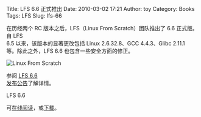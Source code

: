 Title: LFS 6.6 正式推出
Date: 2010-03-02 17:21
Author: toy
Category: Books
Tags: LFS
Slug: lfs-66

在历经两个 RC 版本之后，LFS（Linux From Scratch）团队推出了 6.6
正式版。自 LFS  
6.5 以来，该版本的显著更改包括 Linux 2.6.32.8、GCC 4.4.3、Glibc 2.11.1  
等。除此之外，LFS 6.6 也包含一些安全方面的修正。

![Linux From Scratch](http://i.linuxtoy.org/i/logo/linuxfromscratch.png)

参阅 [LFS 6.6  
发布公告](http://www.linuxfromscratch.org/lfs/news.html)了解详情。

LFS 6.6  

可[在线阅读](http://www.linuxfromscratch.org/lfs/view/6.6/)，或[下载](http://www.linuxfromscratch.org/lfs/downloads/6.6/)。
